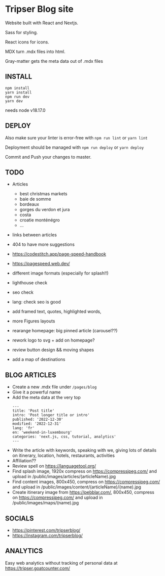 # Tripser Blog site

Website built with React and Nextjs.

Sass for styling.

React icons for icons.

MDX turn .mdx files into html.

Gray-matter gets the meta data out of .mdx files

## INSTALL

```
npm install
yarn install
npm run dev
yarn dev
```

needs node v18.17.0

## DEPLOY

Also make sure your linter is error-free with `npm run lint` or `yarn lint`

Deployment should be managed with `npm run deploy` or `yarn deploy`

Commit and Push your changes to master.
<!-- This will trigger Github Action and deploy the changes to firebase and tripser.blog -->

## TODO

- Articles
  - best christmas markets
  - baie de somme
  - bordeaux
  - gorges du verdon et jura
  - costa
  - croatie monténégro
  - ...

- links between articles
- 404 to have more suggestions

- https://codestitch.app/page-speed-handbook
- https://pagespeed.web.dev/
- different image formats (especially for splash!!)
- lighthouse check
- seo check
- lang: check seo is good

- add framed text, quotes, highlighted words, 
- more Figures layouts
- rearange homepage: big pinned article (carousel??)
- rework logo to svg + add on homepage?
- review button design && moving shapes
- add a map of destinations

## BLOG ARTICLES

- Create a new .mdx file under `/pages/blog`
- Give it a powerful name
- Add the meta data at the very top
  ```
  ---
  title: 'Post title'
  intro: 'Post longer title or intro'
  published: '2022-12-30'
  modified: '2022-12-31'
  lang: 'fr'
  en: 'weekend-in-luxembourg'
  categories: 'next.js, css, tutorial, analytics'
  ---
  ```
- Write the article with keywords, speaking with we, giving lots of details on itinerary, location, hotels, restaurants, activities
- Affiliation??
- Review spell on https://languagetool.org/
- Find splash image, 1920x compress on https://compressjpeg.com/ and upload in /public/images/articles/(articleName).jpg
- Find content images, 800x450, compress on https://compressjpeg.com/ and upload in /public/images/content/(articleName)/(name).jpg
- Create itinerary image from https://pebblar.com/, 800x450, compress on https://compressjpeg.com/ and upload in /public/images/maps/(name).jpg

## SOCIALS

- https://pinterest.com/tripserblog/
- https://instagram.com/tripserblog/

## ANALYTICS

Easy web analytics without tracking of personal data at https://tripser.goatcounter.com/
